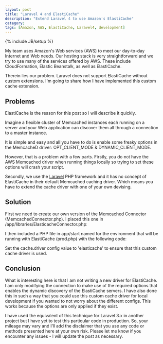 ```yaml
---
layout: post
title: "Laravel 4 and ElastiCache"
description: "Extend Laravel 4 to use Amazon's ElastiCache"
category: 
tags: [Amazon, AWS, ElastiCache, Laravel4, development]
---
```

{% include JB/setup %}

My team uses Amazon's Web services (AWS) to meet our day-to-day Internet and Web needs. Our hosting stack is very straightforward and we try to use many of the services offered by AWS. These include CloudFormation, Elastic Beanstalk, as well as ElastiCache.

Therein lies our problem. Laravel does not support ElastiCache without custom extensions. I'm going to share how I have implemented this custom cache extension.

<!--more-->

## Problems

ElastiCache is the reason for this post so I will describe it quickly.

Imagine a flexible cluster of Memcached instances each running on a server and your Web application can discover them all through a connection to a master instance.

It is simple and easy and all you have to do is enable some freaky options in the MemcacheD driver: OPT_CLIENT_MODE & DYNAMIC_CLIENT_MODE.

However, that is a problem with a few parts. Firstly, you do not have the AWS Memcached driver when running things locally so trying to set these options will crash your script.

Secondly, we use the [Laravel](http://laravel.com/) PHP framework and it has no concept of ElastiCache in their default Memcached caching driver. Which means you have to extend the cache driver with one of your own devising.


## Solution

First we need to create our own version of the Memcached Connector (MemcachedConnector.php). I placed this one in /app/libraries/ElasticacheConnector.php:

<script src="https://gist.github.com/sperelson/6528932.js">
</script>

I then included a PHP file in app/start named for the environment that will be running with ElastiCache (prod.php) with the following code:

<script src="https://gist.github.com/sperelson/6528976.js">
</script>

Set the cache.driver config value to 'elasticache' to ensure that this custom cache driver is used.

## Conclusion

What is interesting here is that I am not writing a new driver for ElastiCache. I am only modifying the connection to make use of the required options that enables the dynamic discovery of the ElastiCache servers. I have also done this in such a way that you could use this custom cache driver for local development if you wanted to not worry about the different configs. This works because the options are only applied if they exist.

I have used the equivalent of this technique for Laravel 3.x in another project but I have yet to test this particular code in production. So, your mileage may vary and I'll add the disclaimer that you use any code or methods presented here at your own risk. Please let me know if you encounter any issues - I will update the post as necessary.
